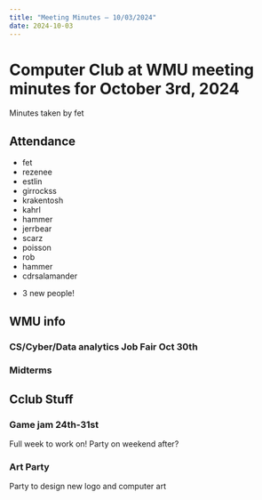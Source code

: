 ```yaml
---
title: "Meeting Minutes – 10/03/2024"
date: 2024-10-03
---
```

# Computer Club at WMU meeting minutes for October 3rd, 2024
Minutes taken by fet



## Attendance
* fet
* rezenee
* estlin
* girrockss
* krakentosh
* kahrl
* hammer
* jerrbear
* scarz
* poisson
* rob
* hammer
* cdrsalamander
+ 3 new people!


## WMU info
### CS/Cyber/Data analytics Job Fair Oct 30th
### Midterms


## Cclub Stuff

### Game jam 24th-31st
Full week to work on! 
Party on weekend after? 

### Art Party
Party to design new logo and computer art
